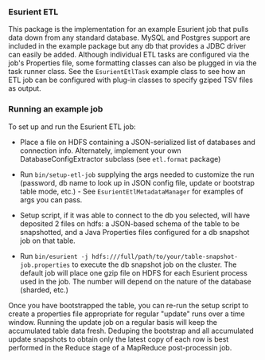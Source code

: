 ### Esurient ETL ###
This package is the implementation for an example Esurient job that pulls data down from any standard database. MySQL and Postgres support are included in the example package but any db that provides a JDBC driver can easily be added. Although individual ETL tasks are configured via the job's Properties file, some formatting classes can also be plugged in via the task runner class. See the `EsurientEtlTask` example class to see how an ETL job can be configured with plug-in classes to specify gziped TSV files as output.

### Running an example job ###
To set up and run the Esurient ETL job:

* Place a file on HDFS containing a JSON-serialized list of databases and connection info. Alternately, implement your own DatabaseConfigExtractor subclass (see `etl.format` package)

* Run `bin/setup-etl-job` supplying the args needed to customize the run (password, db name to look up in JSON config file, update or bootstrap table mode, etc.) - See `EsurientEtlMetadataManager` for examples of args you can pass.

* Setup script, if it was able to connect to the db you selected, will have deposited 2 files on hdfs: a JSON-based schema of the table to be snapshotted, and a Java Properties files configured for a db snapshot job on that table.

* Run `bin/esurient -j hdfs:///full/path/to/your/table-snapshot-job.properties` to execute the db snapshot job on the cluster. The default job will place one gzip file on HDFS for each Esurient process used in the job. The number will depend on the nature of the database (sharded, etc.)

Once you have bootstrapped the table, you can re-run the setup script to create a properties file appropriate for regular "update" runs over a time window. Running the update job on a regular basis will keep the accumulated table data fresh. Deduping the bootstrap and all accumulated update snapshots to obtain only the latest copy of each row is best performed in the Reduce stage of a MapReduce post-processin job.

